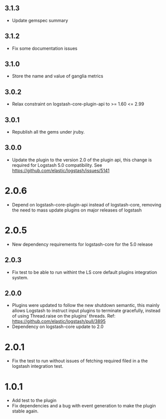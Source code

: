 ## 3.1.3
  - Update gemspec summary

## 3.1.2
  - Fix some documentation issues

## 3.1.0
  - Store the name and value of ganglia metrics

## 3.0.2
  - Relax constraint on logstash-core-plugin-api to >= 1.60 <= 2.99

## 3.0.1
  - Republish all the gems under jruby.
## 3.0.0
  - Update the plugin to the version 2.0 of the plugin api, this change is required for Logstash 5.0 compatibility. See https://github.com/elastic/logstash/issues/5141
# 2.0.6
  - Depend on logstash-core-plugin-api instead of logstash-core, removing the need to mass update plugins on major releases of logstash
# 2.0.5
  - New dependency requirements for logstash-core for the 5.0 release
## 2.0.3
 - Fix test to be able to run withint the LS core default plugins
   integration system.

## 2.0.0
 - Plugins were updated to follow the new shutdown semantic, this mainly allows Logstash to instruct input plugins to terminate gracefully, 
   instead of using Thread.raise on the plugins' threads. Ref: https://github.com/elastic/logstash/pull/3895
 - Dependency on logstash-core update to 2.0

# 2.0.1
   - Fix the test to run without issues of fetching required filed in
     a the logstash integration test.
# 1.0.1
   - Add test to the plugin
   - Fix dependencies and a bug with event generation to make the plugin
     stable again.
